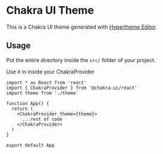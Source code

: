 # Chakra UI Theme

This is a Chakra UI theme generated with [Hypertheme Editor](https://hyperthe.me).

## Usage
Put the entire directory inside the `src/` folder of your project.

Use it in inside your ChakraProvider
```tsx
import * as React from 'react'
import { ChakraProvider } from '@chakra-ui/react'
import theme from './theme'

function App() {
  return (
    <ChakraProvider theme={theme}>
      ...rest of code
    </ChakraProvider>
  )
}

export default App
```
